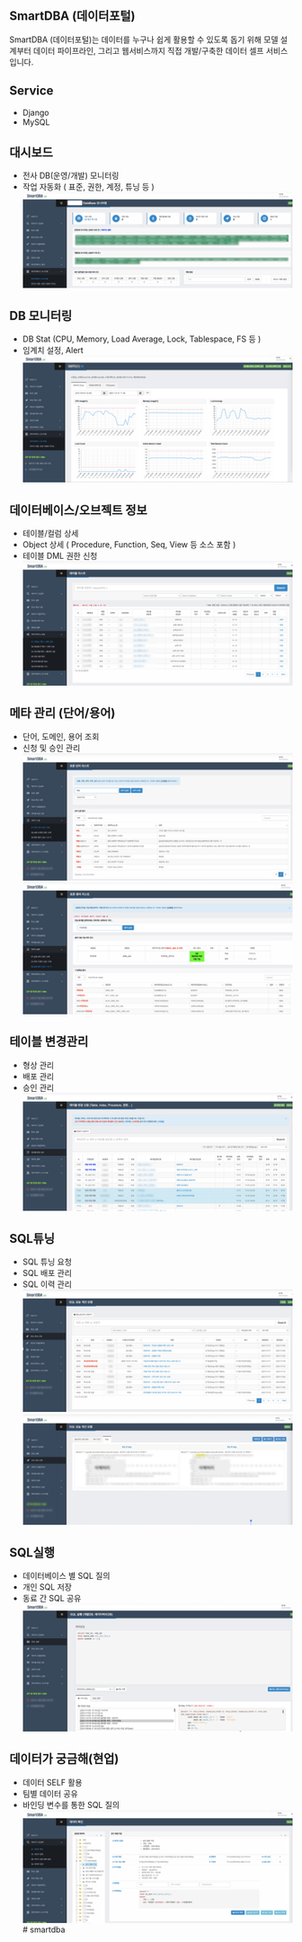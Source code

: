 ## SmartDBA (데이터포털) 
SmartDBA (데이터포털)는 데이터를  누구나 쉽게 활용할 수 있도록 돕기 위해 모델 설계부터 데이터 파이프라인, 그리고 웹서비스까지 직접 개발/구축한 데이터 셀프 서비스입니다.

## Service
- Django
- MySQL

## 대시보드
- 전사 DB(운영/개발) 모니터링
- 작업 자동화 ( 표준, 권한, 계정, 튜닝 등 )
![](img/2024-02-23-19-37-49.png)

## DB 모니터링
- DB Stat  (CPU, Memory, Load Average, Lock, Tablespace, FS 등 )
- 임계치 설정, Alert
![](img/2024-02-24-15-35-26.png)

## 데이터베이스/오브젝트 정보
- 테이블/컬럼 상세
- Object 상세 ( Procedure, Function, Seq, View 등 소스 포함 )
- 테이블 DML 권한 신청
![](img/2024-02-23-19-39-14.png)

## 메타 관리 (단어/용어)
- 단어, 도메인, 용어 조회
- 신청 및 승인 관리
![](img/2024-02-23-19-39-38.png)
![](img/2024-02-23-19-40-00.png)

## 테이블 변경관리
- 형상 관리
- 배포 관리
- 승인 관리
![](img/2024-02-23-19-40-40.png)

## SQL튜닝
- SQL 튜닝 요청
- SQL 배포 관리
- SQL 이력 관리
![](img/2024-02-23-19-41-24.png)
![](img/2024-02-23-19-41-52.png)

## SQL실행
- 데이터베이스 별 SQL 질의
- 개인 SQL 저장
- 동료 간 SQL 공유
![](img/2024-02-23-19-42-21.png)

## 데이터가 궁금해(현업)
- 데이터 SELF 활용
- 팀별 데이터 공유
- 바인딩 변수를 통한 SQL 질의
![](img/2024-02-23-19-42-59.png)# smartdba
